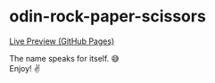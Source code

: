 # odin-rock-paper-scissors

[Live Preview (GitHub Pages)](https://alegrit.github.io/rock-paper-scissors/)

The name speaks for itself. 😅\
Enjoy! ✌️
